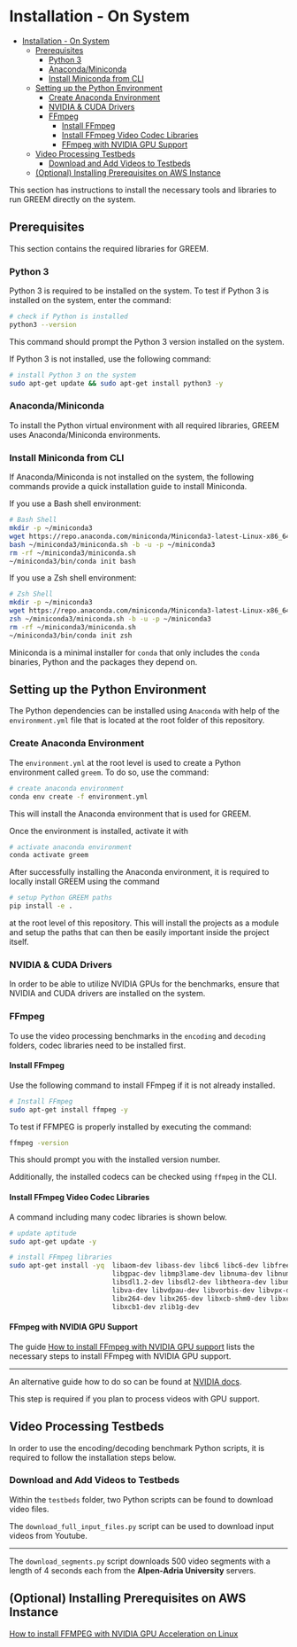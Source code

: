 # Installation - On System

- [Installation - On System](#installation---on-system)
  - [Prerequisites](#prerequisites)
    - [Python 3](#python-3)
    - [Anaconda/Miniconda](#anacondaminiconda)
    - [Install Miniconda from CLI](#install-miniconda-from-cli)
  - [Setting up the Python Environment](#setting-up-the-python-environment)
    - [Create Anaconda Environment](#create-anaconda-environment)
    - [NVIDIA \& CUDA Drivers](#nvidia--cuda-drivers)
    - [FFmpeg](#ffmpeg)
      - [Install FFmpeg](#install-ffmpeg)
      - [Install FFmpeg Video Codec Libraries](#install-ffmpeg-video-codec-libraries)
      - [FFmpeg with NVIDIA GPU Support](#ffmpeg-with-nvidia-gpu-support)
  - [Video Processing Testbeds](#video-processing-testbeds)
    - [Download and Add Videos to Testbeds](#download-and-add-videos-to-testbeds)
  - [(Optional) Installing Prerequisites on AWS Instance](#optional-installing-prerequisites-on-aws-instance)

This section has instructions to install the necessary tools and libraries to run GREEM directly on the system.

## Prerequisites

This section contains the required libraries for GREEM.

### Python 3

Python 3 is required to be installed on the system. To test if Python 3 is installed on the system, enter the command:

```bash
# check if Python is installed
python3 --version
```

This command should prompt the Python 3 version installed on the system.

If Python 3 is not installed, use the following command:

```bash
# install Python 3 on the system
sudo apt-get update && sudo apt-get install python3 -y
```

### Anaconda/Miniconda

To install the Python virtual environment with all required libraries, GREEM uses Anaconda/Miniconda environments.

### Install Miniconda from CLI

If Anaconda/Miniconda is not installed on the system, the following commands provide a quick installation guide to install Miniconda.

If you use a Bash shell environment:

```bash
# Bash Shell
mkdir -p ~/miniconda3
wget https://repo.anaconda.com/miniconda/Miniconda3-latest-Linux-x86_64.sh -O ~/miniconda3/miniconda.sh
bash ~/miniconda3/miniconda.sh -b -u -p ~/miniconda3
rm -rf ~/miniconda3/miniconda.sh
~/miniconda3/bin/conda init bash
```

If you use a Zsh shell environment:

```bash
# Zsh Shell
mkdir -p ~/miniconda3
wget https://repo.anaconda.com/miniconda/Miniconda3-latest-Linux-x86_64.sh -O ~/miniconda3/miniconda.sh
zsh ~/miniconda3/miniconda.sh -b -u -p ~/miniconda3
rm -rf ~/miniconda3/miniconda.sh
~/miniconda3/bin/conda init zsh
```

Miniconda is a minimal installer for `conda` that only includes the `conda` binaries, Python and the packages they depend on.

## Setting up the Python Environment

The Python dependencies can be installed using `Anaconda` with help of the `environment.yml` file that is located at the root folder of this repository.

### Create Anaconda Environment

The `environment.yml` at the root level is used to create a Python environment called `greem`.
To do so, use the command:

```bash
# create anaconda environment
conda env create -f environment.yml
```

This will install the Anaconda environment that is used for GREEM.

Once the environment is installed, activate it with

```bash
# activate anaconda environment
conda activate greem
```

After successfully installing the Anaconda environment, it is required to locally install GREEM using the command

```bash
# setup Python GREEM paths
pip install -e .
```

at the root level of this repository. This will install the projects as a module and setup the paths that can then be easily important inside the project itself.

### NVIDIA & CUDA Drivers

In order to be able to utilize NVIDIA GPUs for the benchmarks, ensure that NVIDIA and CUDA drivers are installed on the system.

### FFmpeg

To use the video processing benchmarks in the `encoding` and `decoding` folders, codec libraries need to be installed first.

#### Install FFmpeg

Use the following command to install FFmpeg if it is not already installed.

```bash
# Install FFmpeg
sudo apt-get install ffmpeg -y
```

To test if FFMPEG is properly installed by executing the command:

```bash
ffmpeg -version
```

This should prompt you with the installed version number.

Additionally, the installed codecs can be checked using `ffmpeg` in the CLI.

#### Install FFmpeg Video Codec Libraries

A command including many codec libraries is shown below.

```bash
# update aptitude
sudo apt-get update -y

# install FFmpeg libraries
sudo apt-get install -yq  libaom-dev libass-dev libc6 libc6-dev libfreetype6-dev \ 
                          libgpac-dev libmp3lame-dev libnuma-dev libnuma1 libopus-dev \
                          libsdl1.2-dev libsdl2-dev libtheora-dev libunistring-dev \
                          libva-dev libvdpau-dev libvorbis-dev libvpx-dev \
                          libx264-dev libx265-dev libxcb-shm0-dev libxcb-xfixes0-dev \
                          libxcb1-dev zlib1g-dev
```

#### FFmpeg with NVIDIA GPU Support

The guide [How to install FFmpeg with NVIDIA GPU support](https://www.cyberciti.biz/faq/how-to-install-ffmpeg-with-nvidia-gpu-acceleration-on-linux/) lists the necessary steps to install FFmpeg with NVIDIA GPU support.

---

An alternative guide how to do so can be found at [NVIDIA docs](https://docs.nvidia.com/video-technologies/video-codec-sdk/12.0/ffmpeg-with-nvidia-gpu/index.html).

This step is required if you plan to process videos with GPU support.


## Video Processing Testbeds

In order to use the encoding/decoding benchmark Python scripts, it is required to follow the installation steps below.

### Download and Add Videos to Testbeds

Within the `testbeds` folder, two Python scripts can be found to download video files.

The `download_full_input_files.py` script can be used to download input videos from Youtube.

---

The `download_segments.py` script downloads 500 video segments with a length of 4 seconds each from the **Alpen-Adria University** servers.

## (Optional) Installing Prerequisites on AWS Instance

[How to install FFMPEG with NVIDIA GPU Acceleration on Linux](https://www.cyberciti.biz/faq/how-to-install-ffmpeg-with-nvidia-gpu-acceleration-on-linux/)
